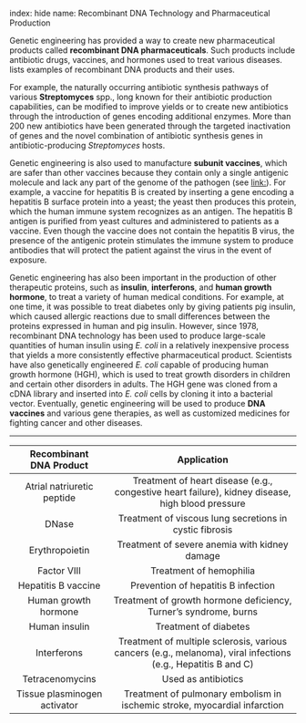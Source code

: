 index: hide
name: Recombinant DNA Technology and Pharmaceutical Production

Genetic engineering has provided a way to create new pharmaceutical products called  **recombinant DNA pharmaceuticals**. Such products include antibiotic drugs, vaccines, and hormones used to treat various diseases.  lists examples of recombinant DNA products and their uses.

For example, the naturally occurring antibiotic synthesis pathways of various  **Streptomyces** spp., long known for their antibiotic production capabilities, can be modified to improve yields or to create new antibiotics through the introduction of genes encoding additional enzymes. More than 200 new antibiotics have been generated through the targeted inactivation of genes and the novel combination of antibiotic synthesis genes in antibiotic-producing  *Streptomyces* hosts.

Genetic engineering is also used to manufacture  **subunit vaccines**, which are safer than other vaccines because they contain only a single antigenic molecule and lack any part of the genome of the pathogen (see <link:>). For example, a vaccine for hepatitis B is created by inserting a gene encoding a hepatitis B surface protein into a yeast; the yeast then produces this protein, which the human immune system recognizes as an antigen. The hepatitis B antigen is purified from yeast cultures and administered to patients as a vaccine. Even though the vaccine does not contain the hepatitis B virus, the presence of the antigenic protein stimulates the immune system to produce antibodies that will protect the patient against the virus in the event of exposure.

Genetic engineering has also been important in the production of other therapeutic proteins, such as  **insulin**,  **interferons**, and  **human growth hormone**, to treat a variety of human medical conditions. For example, at one time, it was possible to treat diabetes only by giving patients pig insulin, which caused allergic reactions due to small differences between the proteins expressed in human and pig insulin. However, since 1978, recombinant DNA technology has been used to produce large-scale quantities of human insulin using  *E. coli* in a relatively inexpensive process that yields a more consistently effective pharmaceutical product. Scientists have also genetically engineered  *E. coli* capable of producing human growth hormone (HGH), which is used to treat growth disorders in children and certain other disorders in adults. The HGH gene was cloned from a cDNA library and inserted into  *E. coli* cells by cloning it into a bacterial vector. Eventually, genetic engineering will be used to produce  **DNA vaccines** and various gene therapies, as well as customized medicines for fighting cancer and other diseases.


****

| Recombinant DNA Product | Application |
|:-:|:-:|
| Atrial natriuretic peptide | Treatment of heart disease (e.g., congestive heart failure), kidney disease, high blood pressure |
| DNase | Treatment of viscous lung secretions in cystic fibrosis |
| Erythropoietin | Treatment of severe anemia with kidney damage |
| Factor VIII | Treatment of hemophilia |
| Hepatitis B vaccine | Prevention of hepatitis B infection |
| Human growth hormone | Treatment of growth hormone deficiency, Turner’s syndrome, burns |
| Human insulin | Treatment of diabetes |
| Interferons | Treatment of multiple sclerosis, various cancers (e.g., melanoma), viral infections (e.g., Hepatitis B and C) |
| Tetracenomycins | Used as antibiotics |
| Tissue plasminogen activator | Treatment of pulmonary embolism in ischemic stroke, myocardial infarction |
    

